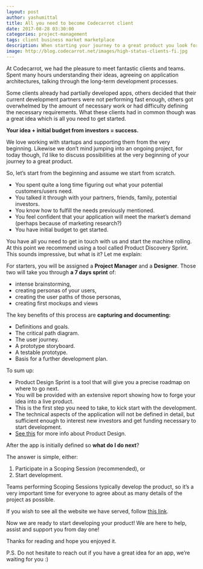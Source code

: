 ```yaml
---
layout: post
author: yashumittal
title: All you need to become Codecarrot client
date: 2017-08-28 03:30:00
categories: project-management
tags: client business market marketplace
description: When starting your journey to a great product you look for a team like Codecarrot to make it happen. From the post you'll find out how to become Codecarrot's client.
image: http://blog.codecarrot.net/images/high-status-clients-fi.jpg
---
```


At Codecarrot, we had the pleasure to meet fantastic clients and teams. Spent many hours understanding their ideas, agreeing on application architectures, talking through the long-term development processes.

Some clients already had partially developed apps, others decided that their current development partners were not performing fast enough, others got overwhelmed by the amount of necessary work or had difficulty defining the necessary requirements. What these clients had in common though was a great idea which is all you need to get started.

**Your idea + initial budget from investors = success.**

We love working with startups and supporting them from the very beginning. Likewise we don’t mind jumping into an ongoing project, for today though, I’d like to discuss possibilities at the very beginning of your journey to a great product.

So, let’s start from the beginning and assume we start from scratch.

*  You spent quite a long time figuring out what your potential customers/users need.
*  You talked it through with your partners, friends, family, potential investors.
*  You know how to fulfill the needs previously mentioned.
*  You feel confident that your application will meet the market’s demand (perhaps because of  marketing research?)
*  You have initial budget to get started.

You have all you need to get in touch with us and start the machine rolling. At this point we recommend using  a tool called Product Discovery Sprint. This sounds impressive, but what is it? Let me explain:

For starters, you will be assigned a **Project Manager** and a **Designer**. Those two will take you through **a 7 days sprint** of:

*  intense brainstorming,
*  creating personas of your users,
*  creating the user paths of those personas,
*  creating first mockups and views

The key benefits of this process are **capturing and documenting:**

*  Definitions and goals.
*  The critical path diagram.
*  The user journey.
*  A prototype storyboard.
*  A testable prototype.
*  Basis for a further development plan.

To sum up:

*  Product Design Sprint is a tool that will give you a precise roadmap on where to go next.
*  You will be provided with an extensive report showing how to forge your idea into a live product.
*  This is the first step you need to take, to kick start with the development.
*  The technical aspects of the application will not be defined in detail, but sufficient enough to interest new investors and get funding necessary  to start development.
*  [See this](http://codecarrot.net/services/product-design) for more info about Product Design.

After the app is initially defined so **what do I do next**?

The answer is simple, either:

1. Participate in a Scoping Session (recommended), or
2. Start development.

Teams performing Scoping Sessions typically develop the product, so it’s a very important time for everyone to agree about as many details of the project as possible.

If you wish to see all the website we have served, follow [this link](http://codecarrot.net/clients.html).

Now we are ready to start developing your product! We are here to help, assist and support you from day one!

Thanks for reading and hope you enjoyed it.

P.S. Do not hesitate to reach out if you have a great idea for an app, we’re waiting for you :)
